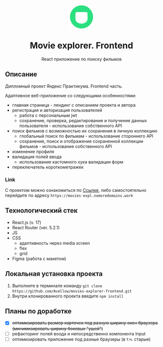 <p align="center">
  <img src="src/images/header/logo.svg" alt="logo" align="center">  
</p>
<h1 align="center"> Movie explorer. Frontend </h1>

<p align="center" >React приложение по поиску фильмов</p>




## Описание
Дипломный проект Яндекс Практикума. Frontend часть.

Адаптивное веб-приложение со следующими особенностями: 
 - главная страница - лендинг с описанием проекта и автора
 - регистрация и авторизация пользователей
    - работа с персональным jwt
    - сохранение, проверка, редактирование и получение данных пользователя - использование собственного API
 - поиск фильмов c возможностью их сохранения в личную коллекцию
    - глобальный поиск по фильмам - использование стороннего API
    - сохранение, поиск и отображение сохраненной коллекции фильмов - использование собственного API  
 - изменение профиля
 - валидация полей ввода
    - использование кастомного хука валидации форм
 - переключатель короткометражек

### Link
С проектом можно ознакомиться по [Ссылке](https://movies-expl.nomoredomains.work),
либо самостоятельно перейдите по адресу `https://movies-expl.nomoredomains.work`

## Технологический стек

* React.js (v. 17)
* React Router (ver. 5.2.1)
* JS
* CSS
  * адаптивность через media screen
  * flex
  * grid
* Figma (работа с макетом)

## Локальная установка проекта
1) Выполните в терминале команду `git clone https://github.com/Avellow/movies-explorer-frontend.git`
2) Внутри клонированного проекта введите `npm install`

## Планы по доработке
- [X] ~~оптимизировать размер карточек под разную ширину окон браузера (минимизировать ширину боковых "ушей")~~
- [ ] рефакторинг полей воода и непосредственно компонента Input
- [ ] оптимизировать приложение под разные браузеры (в т.ч. старые)
